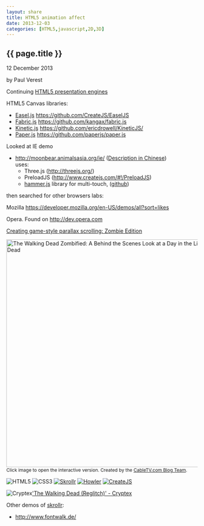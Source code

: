 ```yaml
---
layout: share
title: HTML5 animation affect 
date: 2013-12-03
categories: [HTML5,javascript,2D,3D]
---
```


## {{ page.title }}

<p class="meta">12 December 2013</p> by Paul Verest

Continuing [HTML5 presentation engines](http://www.nodeclipse.org/2013/08/15/presentation.js.html)


HTML5 Canvas libraries:

- [Easel.js](http://easeljs.com/)	<https://github.com/CreateJS/EaselJS>
- [Fabric.js](http://fabricjs.com)	<https://github.com/kangax/fabric.js>
- [Kinetic.js](http://www.kineticjs.com/)	<https://github.com/ericdrowell/KineticJS/>
- [Paper.js](http://paperjs.org/)	<https://github.com/paperjs/paper.js>


Looked at IE demo

- <http://moonbear.animalsasia.org/ie/> ([Description in Chinese](http://www.wpdang.com/archives/125103.html))  
uses: 
	- Three.js (<http://threejs.org/>)
	- PreloadJS (<http://www.createjs.com/#!/PreloadJS>)
	- [hammer.js](http://eightmedia.github.io/hammer.js/)  library for multi-touch, ([github](http://eightmedia.github.io/hammer.js/))	

then searched for other browsers labs:

Mozilla <https://developer.mozilla.org/en-US/demos/all?sort=likes>

Opera. Found on <http://dev.opera.com>

[Creating game-style parallax scrolling: Zombie Edition](http://dev.opera.com/articles/view/creating-game-style-parallax-scrolling-zombie-edition/)

<a href="http://www.cabletv.com/the-walking-dead"><img alt="The Walking Dead Zombified: A Behind the Scenes Look at a Day in the Life of the Dead" src=" http://cabletv.com/images/cabletv/new/WalkingDeadZombiefied2.jpg" width = "600" /></a><br /><span style="font-size: 12px;">Click image to open the interactive version. Created by the <a href="http://www.cabletv.com/blog">CableTV.com Blog Team</a>.</span>  
<div class="theGuts">
                    <img src="http://www.cabletv.com/images/cabletv/walkingdead/share/c_html5.png" alt="HTML5" pagespeed_url_hash="3499377186">
                    <img src="http://www.cabletv.com/images/cabletv/walkingdead/share/c_css3.png" alt="CSS3" pagespeed_url_hash="1988361482">
                    <a href="https://github.com/Prinzhorn/skrollr" target="_blank"><img src="http://www.cabletv.com/images/cabletv/walkingdead/share/c_skrollr.png" alt="Skrollr" pagespeed_url_hash="3583505053"></a>
                    <a href="http://goldfirestudios.com/blog/104/howler.js-Modern-Web-Audio-Javascript-Library" target="_blank"><img src="http://www.cabletv.com/images/cabletv/walkingdead/share/c_howler.png" alt="Howler" pagespeed_url_hash="2988185307"></a>
                    <a href="http://www.createjs.com/" target="_blank"><img src="http://www.cabletv.com/images/cabletv/walkingdead/share/c_createjs.png" alt="CreateJS" pagespeed_url_hash="2947805999"></a>
                    <p><img src="http://www.cabletv.com/images/cabletv/walkingdead/share/c_cryptex.jpg" alt="Cryptex" pagespeed_url_hash="2287152269"><a href="https://soundcloud.com/cryptex/the-walking-dead" target="_blank">'The Walking Dead (Reglitch)' - Cryptex</a></p>
</div>

Other demos of [skrollr](https://github.com/Prinzhorn/skrollr):

- <http://www.fontwalk.de/>
